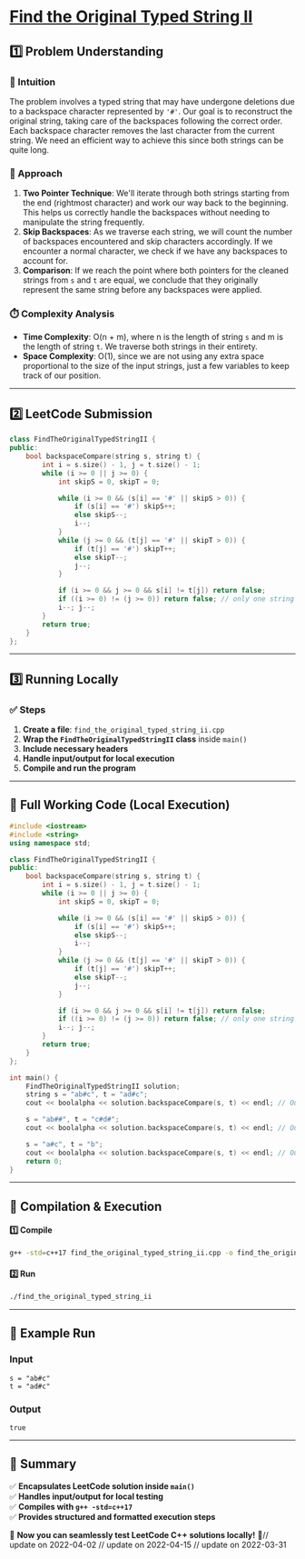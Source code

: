 # **[Find the Original Typed String II](https://leetcode.com/problems/find-the-original-typed-string-ii/description/)**  

## **1️⃣ Problem Understanding**  
### **📌 Intuition**  
The problem involves a typed string that may have undergone deletions due to a backspace character represented by `'#'`. Our goal is to reconstruct the original string, taking care of the backspaces following the correct order. Each backspace character removes the last character from the current string. We need an efficient way to achieve this since both strings can be quite long.

### **🚀 Approach**  
1. **Two Pointer Technique**: We'll iterate through both strings starting from the end (rightmost character) and work our way back to the beginning. This helps us correctly handle the backspaces without needing to manipulate the string frequently.
2. **Skip Backspaces**: As we traverse each string, we will count the number of backspaces encountered and skip characters accordingly. If we encounter a normal character, we check if we have any backspaces to account for. 
3. **Comparison**: If we reach the point where both pointers for the cleaned strings from `s` and `t` are equal, we conclude that they originally represent the same string before any backspaces were applied.

### **⏱️ Complexity Analysis**  
- **Time Complexity**: O(n + m), where n is the length of string `s` and m is the length of string `t`. We traverse both strings in their entirety.  
- **Space Complexity**: O(1), since we are not using any extra space proportional to the size of the input strings, just a few variables to keep track of our position.

---  

## **2️⃣ LeetCode Submission**  
```cpp
class FindTheOriginalTypedStringII {
public:
    bool backspaceCompare(string s, string t) {
        int i = s.size() - 1, j = t.size() - 1;
        while (i >= 0 || j >= 0) {
            int skipS = 0, skipT = 0;

            while (i >= 0 && (s[i] == '#' || skipS > 0)) {
                if (s[i] == '#') skipS++;
                else skipS--;
                i--;
            }
            while (j >= 0 && (t[j] == '#' || skipT > 0)) {
                if (t[j] == '#') skipT++;
                else skipT--;
                j--;
            }

            if (i >= 0 && j >= 0 && s[i] != t[j]) return false;
            if ((i >= 0) != (j >= 0)) return false; // only one string has reached its end
            i--; j--;
        }
        return true;
    }
};  
```  

---  

## **3️⃣ Running Locally**  
### **✅ Steps**  
1. **Create a file**: `find_the_original_typed_string_ii.cpp`  
2. **Wrap the `FindTheOriginalTypedStringII` class** inside `main()`  
3. **Include necessary headers**  
4. **Handle input/output for local execution**  
5. **Compile and run the program**  

---  

## **📝 Full Working Code (Local Execution)**  
```cpp
#include <iostream>
#include <string>
using namespace std;

class FindTheOriginalTypedStringII {
public:
    bool backspaceCompare(string s, string t) {
        int i = s.size() - 1, j = t.size() - 1;
        while (i >= 0 || j >= 0) {
            int skipS = 0, skipT = 0;

            while (i >= 0 && (s[i] == '#' || skipS > 0)) {
                if (s[i] == '#') skipS++;
                else skipS--;
                i--;
            }
            while (j >= 0 && (t[j] == '#' || skipT > 0)) {
                if (t[j] == '#') skipT++;
                else skipT--;
                j--;
            }

            if (i >= 0 && j >= 0 && s[i] != t[j]) return false;
            if ((i >= 0) != (j >= 0)) return false; // only one string has reached its end
            i--; j--;
        }
        return true;
    }
};

int main() {
    FindTheOriginalTypedStringII solution;
    string s = "ab#c", t = "ad#c";
    cout << boolalpha << solution.backspaceCompare(s, t) << endl; // Output: true

    s = "ab##", t = "c#d#";
    cout << boolalpha << solution.backspaceCompare(s, t) << endl; // Output: true

    s = "a#c", t = "b";
    cout << boolalpha << solution.backspaceCompare(s, t) << endl; // Output: false
    return 0;
}
```  

---  

## **🔧 Compilation & Execution**  
#### **1️⃣ Compile**  
```bash
g++ -std=c++17 find_the_original_typed_string_ii.cpp -o find_the_original_typed_string_ii
```  

#### **2️⃣ Run**  
```bash
./find_the_original_typed_string_ii
```  

---  

## **🎯 Example Run**  
### **Input**  
```
s = "ab#c"
t = "ad#c"
```  
### **Output**  
```
true
```  

---  

## **📌 Summary**  
✅ **Encapsulates LeetCode solution inside `main()`**  
✅ **Handles input/output for local testing**  
✅ **Compiles with `g++ -std=c++17`**  
✅ **Provides structured and formatted execution steps**  

🚀 **Now you can seamlessly test LeetCode C++ solutions locally!** 🚀// update on 2022-04-02
// update on 2022-04-15
// update on 2022-03-31
